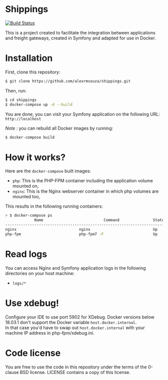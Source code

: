 Shippings
==============

[![Build Status](https://secure.travis-ci.org/alexrmsouza/shippings.png?branch=master)](https://travis-ci.com/github/alexrmsouza/shippings)


This is a project created to facilitate the integration between applications and freight gateways, created in Symfony and adapted for use in Docker.

# Installation

First, clone this repository:

```bash
$ git clone https://github.com/alexrmsouza/shippings.git
```

Then, run:

```bash
$ cd shippings
$ docker-compose up -d --build
```

You are done, you can visit your Symfony application on the following URL: `http://localhost`

_Note :_ you can rebuild all Docker images by running:

```bash
$ docker-compose build
```

# How it works?

Here are the `docker-compose` built images:

* `php`: This is the PHP-FPM container including the application volume mounted on,
* `nginx`: This is the Nginx webserver container in which php volumes are mounted too,

This results in the following running containers:

```bash
> $ docker-compose ps
             Name                           Command               State                 Ports
-----------------------------------------------------------------------------------------------------------
nginx                            nginx                            Up      443/tcp, 0.0.0.0:80->80/tcp
php-fpm                          php-fpm7 -F                      Up      0.0.0.0:9000->9000/tcp
```

# Read logs

You can access Nginx and Symfony application logs in the following directories on your host machine:

* `logs/*`

# Use xdebug!

Configure your IDE to use port 5902 for XDebug.
Docker versions below 18.03.1 don't support the Docker variable `host.docker.internal`.  
In that case you'd have to swap out `host.docker.internal` with your machine IP address in php-fpm/xdebug.ini.

# Code license

You are free to use the code in this repository under the terms of the 0-clause BSD license. LICENSE contains a copy of this license.